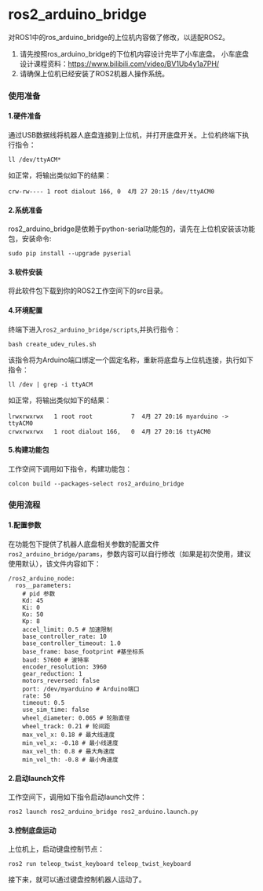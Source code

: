 # ros2_arduino_bridge

对ROS1中的ros_arduino_bridge的上位机内容做了修改，以适配ROS2。



1. 请先按照ros_arduino_bridge的下位机内容设计完毕了小车底盘。
   小车底盘设计课程资料：https://www.bilibili.com/video/BV1Ub4y1a7PH/
2. 请确保上位机已经安装了ROS2机器人操作系统。

### 使用准备

#### 1.硬件准备

通过USB数据线将机器人底盘连接到上位机，并打开底盘开关。上位机终端下执行指令：

```
ll /dev/ttyACM*
```

如正常，将输出类似如下的结果：

```
crw-rw---- 1 root dialout 166, 0  4月 27 20:15 /dev/ttyACM0
```

#### 2.系统准备

ros2_arduino_bridge是依赖于python-serial功能包的，请先在上位机安装该功能包，安装命令:

```
sudo pip install --upgrade pyserial
```

#### 3.软件安装

将此软件包下载到你的ROS2工作空间下的src目录。

#### 4.环境配置

终端下进入`ros2_arduino_bridge/scripts`,并执行指令：

```
bash create_udev_rules.sh
```

该指令将为Arduino端口绑定一个固定名称，重新将底盘与上位机连接，执行如下指令：

```
ll /dev | grep -i ttyACM
```

如正常，将输出类似如下的结果：

```
lrwxrwxrwx   1 root root           7  4月 27 20:16 myarduino -> ttyACM0
crwxrwxrwx   1 root dialout 166,   0  4月 27 20:16 ttyACM0
```

#### 5.构建功能包

工作空间下调用如下指令，构建功能包：

```
colcon build --packages-select ros2_arduino_bridge
```

### 使用流程

#### 1.配置参数

在功能包下提供了机器人底盘相关参数的配置文件`ros2_arduino_bridge/params`，参数内容可以自行修改（如果是初次使用，建议使用默认），该文件内容如下：

```
/ros2_arduino_node:
  ros__parameters:
    # pid 参数
    Kd: 45
    Ki: 0
    Ko: 50
    Kp: 8
    accel_limit: 0.5 # 加速限制
    base_controller_rate: 10
    base_controller_timeout: 1.0
    base_frame: base_footprint #基坐标系
    baud: 57600 # 波特率
    encoder_resolution: 3960 
    gear_reduction: 1
    motors_reversed: false
    port: /dev/myarduino # Arduino端口
    rate: 50
    timeout: 0.5
    use_sim_time: false
    wheel_diameter: 0.065 # 轮胎直径
    wheel_track: 0.21 # 轮间距
    max_vel_x: 0.18 # 最大线速度
    min_vel_x: -0.18 # 最小线速度
    max_vel_th: 0.8 # 最大角速度
    min_vel_th: -0.8 # 最小角速度
```

#### 2.启动launch文件

工作空间下，调用如下指令启动launch文件：

```
ros2 launch ros2_arduino_bridge ros2_arduino.launch.py 
```

#### 3.控制底盘运动

上位机上，启动键盘控制节点：

```
ros2 run teleop_twist_keyboard teleop_twist_keyboard
```

接下来，就可以通过键盘控制机器人运动了。
